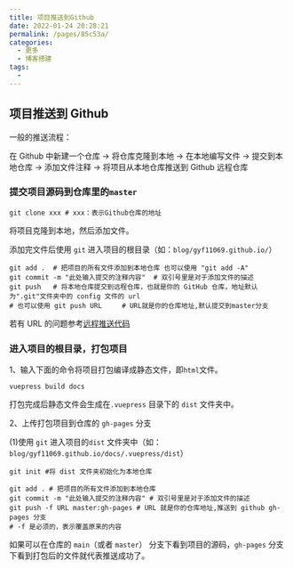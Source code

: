 ```yaml
---
title: 项目推送到Github
date: 2022-01-24 20:28:21
permalink: /pages/85c53a/
categories:
  - 更多
  - 博客搭建
tags:
  - 
---
```

## 项目推送到 Github

一般的推送流程：

在 Github 中新建一个仓库 -> 将仓库克隆到本地 -> 在本地编写文件 -> 提交到本地仓库 -> 添加文件注释 -> 将项目从本地仓库推送到 Github 远程仓库

### 提交项目源码到仓库里的`master`

```shell
git clone xxx # xxx：表示Github仓库的地址
```

将项目克隆到本地，然后添加文件。

添加完文件后使用 `git` 进入项目的根目录（如：`blog/gyf11069.github.io/`）

```shell
git add .  # 把项目的所有文件添加到本地仓库 也可以使用 "git add -A"
git commit -m "此处输入提交的注释内容"  # 双引号里是对于添加文件的描述
git push   # 将本地仓库提交到远程仓库，也就是你的 GitHub 仓库，地址默认为".git"文件夹中的 config 文件的 url
# 也可以使用 git push URL     # URL就是你的仓库地址,默认提交到master分支
```

若有 URL 的问题参考[远程推送代码](/pages/548b44/)

### 进入项目的根目录，打包项目

1、输入下面的命令将项目打包编译成静态文件，即`html`文件。

```shell
vuepress build docs
```

打包完成后静态文件会生成在`.vuepress` 目录下的 `dist` 文件夹中。

2、上传打包项目到仓库的 `gh-pages` 分支

(1)使用 `git` 进入项目的`dist` 文件夹中（如：`blog/gyf11069.github.io/docs/.vuepress/dist`）

```shell
git init #将 dist 文件夹初始化为本地仓库

git add . # 把项目的所有文件添加到本地仓库
git commit -m "此处输入提交的注释内容" # 双引号里是对于添加文件的描述
git push -f URL master:gh-pages # URL 就是你的仓库地址,推送到 github gh-pages 分支
# -f 是必须的，表示覆盖原来的内容
```

如果可以在仓库的 `main`（或者 `master`） 分支下看到项目的源码，`gh-pages` 分支下看到打包后的文件就代表推送成功了。


